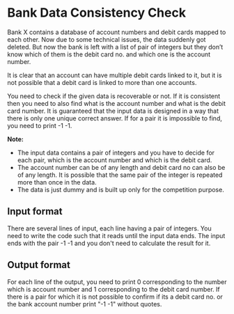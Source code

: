# Bank Data Consistency Check

Bank X contains a database of account numbers and debit cards mapped to each other. Now due to some technical issues, the data suddenly got deleted. But now the bank is left with a list of pair of integers but they don’t know which of them is the debit card no. and which one is the account number.

It is clear that an account can have multiple debit cards linked to it, but it is not possible that a debit card is linked to more than one accounts.

You need to check if the given data is recoverable or not. If it is consistent then you need to also find what is the account number and what is the debit card number. It is guaranteed that the input data is designed in a way that there is only one unique correct answer.
If for a pair it is impossible to find, you need to print -1 -1.

**Note:**

- The input data contains a pair of integers and you have to decide for each pair, which is the account number and which is the debit card.
- The account number can be of any length and debit card no can also be of any length. It is possible that the same pair of the integer is repeated more than once in the data.
- The data is just dummy and is built up only for the competition purpose.

## Input format

There are several lines of input, each line having a pair of integers. You need to write the code such that it reads until the input data ends. The input ends with the pair -1 -1 and you don't need to calculate the result for it.

## Output format

For each line of the output, you need to print 0 corresponding to the number which is account number and 1 corresponding to the debit card number. If there is a pair for which it is not possible to confirm if its a debit card no. or the bank account number print "-1 -1" without quotes.
